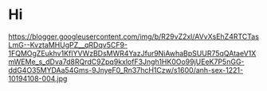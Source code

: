 # Hi
https://blogger.googleusercontent.com/img/b/R29vZ2xl/AVvXsEhZ4RTCTasLmG--KvztaMHUgPZ__qRDqv5CF9-1FQMOgZEukhv1KfIYVWzBDsMWR4YazJfur9NiAwhaBpSUUR75qQAtaeV1XmWEMe_s_dDva7d8RQrdC9Zpq9kxlofF3Jngh1HK0Oo99jUEeK7P5nGG-ddG4O35MYDAa54Gms-9JnyeF0_Rn37hcH1Czw/s1600/anh-sex-1221-10194108-004.jpg
